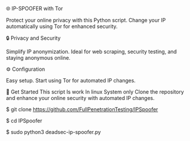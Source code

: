 🌐 IP-SPOOFER with Tor

Protect your online privacy with this Python script. Change your IP automatically using Tor for enhanced security.

🔒 Privacy and Security

Simplify IP anonymization. Ideal for web scraping, security testing, and staying anonymous online.

⚙️ Configuration

Easy setup. Start using Tor for automated IP changes.

🚀 Get Started
This script Is work In linux System only 
Clone the repository and enhance your online security with automated IP changes.

$ git clone  https://github.com/FullPenetrationTesting/IPSpoofer

$ cd IPSpoofer

$ sudo python3 deadsec-ip-spoofer.py
